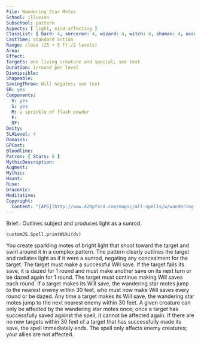 ```yaml
---
File: Wandering Star Motes
School: illusion
Subschool: pattern
Aspects: [ light, mind-affecting ]
ClassList: { bard: 4, sorcerer: 4, wizard: 4, witch: 4, shaman: 4, occultist: 4, psychic: 4 }
CastTime: standard action
Range: close (25 + 5 ft./2 levels)
Area: 
Effect: 
Targets: one living creature and special; see text
Duration: 1/round per level
Dismissible: 
Shapeable: 
SavingThrow: Will negates; see text
SR: yes
Components:
  V: yes
  S: yes
  M: a sprinkle of flash powder
  F: 
  DF: 
Deity: 
SLALevel: 4
Domains: 
GPCost: 
Bloodline: 
Patron: { Stars: 8 }
MythicDescription: 
Augment: 
Mythic: 
Haunt: 
Ruse: 
Draconic: 
Meditative: 
Copyright:
  Content: "[APG](http://www.d20pfsrd.com/magic/all-spells/w/wandering-star-motes)"
---
```

Brief:: Outlines subject and produces light as a sunrod.

```dataviewjs
customJS.Spell.printWiki(dv)
```

You create sparkling motes of bright light that shoot toward the target and swirl around it in a complex pattern. The pattern clearly outlines the target and radiates light as if it were a sunrod, negating any concealment for the target. The target must make a successful Will save. If the target fails its save, it is dazed for 1 round and must make another save on its next turn or be dazed again for 1 round. The target must continue making Will saves each round. If a target makes its Will save, the wandering star motes jump to the nearest enemy within 30 feet, who must now make Will saves every round or be dazed. Any time a target makes its Will save, the wandering star motes jump to the next nearest enemy within 30 feet.  A given creature can only be affected by the wandering star motes once; once a target has successfully saved against the spell, it cannot be affected again. If there are no new targets within 30 feet of a target that has successfully made its save, the spell immediately ends. The spell only affects enemy creatures; your allies are not affected.

